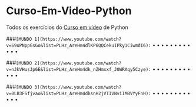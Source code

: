 # Curso-Em-Video-Python

Todos os exercícios do [Curso em vídeo](https://www.youtube.com/@CursoemVideo) de Python

###`[MUNDO 1](https://www.youtube.com/watch?v=S9uPNppGsGo&list=PLHz_AreHm4dlKP6QQCekuIPky1CiwmdI6):`
•
•
•
•
•
•
•
•
•
•
•
•

###`[MUNDO 2](https://www.youtube.com/watch?v=nJkVHusJp6E&list=PLHz_AreHm4dk_nZHmxxf_J0WRAqy5Czye):`
•
•
•
•
•
•
•
•
•
•
•
•

###`[MUNDO 3](https://www.youtube.com/watch?v=0LB3FSfjvao&list=PLHz_AreHm4dksnH2jVTIVNviIMBVYyFnH):`
•
•
•
•
•
•
•
•
•
•
•
•

